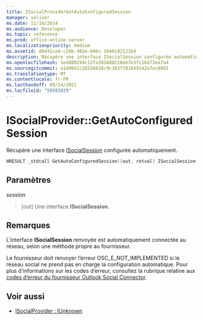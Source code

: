 ```yaml
---
title: ISocialProviderGetAutoConfiguredSession
manager: soliver
ms.date: 11/16/2014
ms.audience: Developer
ms.topic: reference
ms.prod: office-online-server
ms.localizationpriority: medium
ms.assetid: d8d41ced-c2bb-482e-b0bc-1b46c82121bd
description: Récupère une interface ISocialSession configurée automatiquement.
ms.openlocfilehash: 5ed880294c12fa381b80210eb7e3fc16473ea7a4
ms.sourcegitcommit: a1d9041c20256616c9c183f7d1049142a7ac6991
ms.translationtype: MT
ms.contentlocale: fr-FR
ms.lasthandoff: 09/24/2021
ms.locfileid: "59583029"
---
```

# <a name="isocialprovidergetautoconfiguredsession"></a>ISocialProvider::GetAutoConfiguredSession

Récupère une interface [ISocialSession](isocialsessioniunknown.md) configurée automatiquement. 
  
```cpp
HRESULT _stdcall GetAutoConfiguredSession([out, retval] ISocialSession** session);
```

## <a name="parameters"></a>Paramètres

_session_
  
> [out] Une interface **ISocialSession**. 
    
## <a name="remarks"></a>Remarques

L’interface **ISocialSession** renvoyée est automatiquement connectée au réseau, selon une méthode propre au fournisseur. 
  
Le fournisseur doit renvoyer l’erreur OSC_E_NOT_IMPLEMENTED si le réseau social ne prend pas en charge la configuration automatique. Pour plus d’informations sur les codes d’erreur, consultez la rubrique relative aux [codes d’erreur du fournisseur Outlook Social Connector](outlook-social-connector-provider-error-codes.md).
  
## <a name="see-also"></a>Voir aussi

- [ISocialProvider : IUnknown](isocialprovideriunknown.md)

